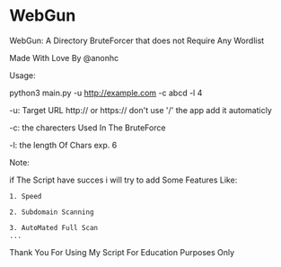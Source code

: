 # WebGun

WebGun: A Directory BruteForcer that does not Require Any Wordlist

Made With Love By @anonhc

Usage:

python3 main.py -u http://example.com -c abcd -l 4

-u: Target URL http:// or https:// don't use '/' the app add it automaticly

-c: the charecters Used In The BruteForce

-l: the length Of Chars exp. 6

Note:

if The Script have succes i will try to add Some Features Like:

    1. Speed

    2. Subdomain Scanning

    3. AutoMated Full Scan
    ...

Thank You For Using My Script For Education Purposes Only
